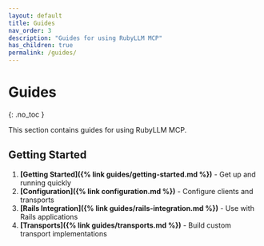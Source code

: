```yaml
---
layout: default
title: Guides
nav_order: 3
description: "Guides for using RubyLLM MCP"
has_children: true
permalink: /guides/
---
```


# Guides
{: .no_toc }

This section contains guides for using RubyLLM MCP.

## Getting Started

1. **[Getting Started]({% link guides/getting-started.md %})** - Get up and running quickly
2. **[Configuration]({% link configuration.md %})** - Configure clients and transports
3. **[Rails Integration]({% link guides/rails-integration.md %})** - Use with Rails applications
4. **[Transports]({% link guides/transports.md %})** - Build custom transport implementations
